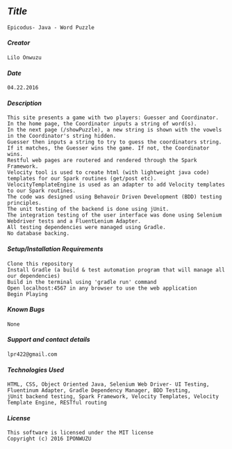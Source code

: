 ## _Title_
	Epicodus- Java - Word Puzzle
	
#### _Creator_
	Lilo Onwuzu 
	
#### _Date_
	04.22.2016

#### _Description_
	This site presents a game with two players: Guesser and Coordinator. 
	In the home page, the Coordinator inputs a string of word(s). 
	In the next page (/showPuzzle), a new string is shown with the vowels in the Coordinator's string hidden. 
	Guesser then inputs a string to try to guess the coordinators string. 
	If it matches, the Guesser wins the game. If not, the Coordinator wins. 
	Restful web pages are routered and rendered through the Spark Framework. 
	Velocity tool is used to create html (with lightweight java code) templates for our Spark routines (get/post etc).
	VelocityTemplateEngine is used as an adapter to add Velocity templates to our Spark routines.	
	The code was designed using Behavoir Driven Development (BDD) testing principles. 
	The unit testing of the backend is done using jUnit. 
	The integration testing of the user interface was done using Selenium Webdriver tests and a FluentLenium Adapter. 
	All testing dependencies were managed using Gradle. 
	No database backing.

#### _Setup/Installation Requirements_ 
	Clone this repository
	Install Gradle (a build & test automation program that will manage all our dependencies)
	Build in the terminal using 'gradle run' command
	Open localhost:4567 in any browser to use the web application
	Begin Playing

#### _Known Bugs_
 	None

#### _Support and contact details_
	lpr422@gmail.com
	
#### _Technologies Used_
	HTML, CSS, Object Oriented Java, Selenium Web Driver- UI Testing, Fluentinum Adapter, Gradle Dependency Manager, BDD Testing, 
	jUnit backend testing, Spark Framework, Velocity Templates, Velocity Template Engine, RESTful routing

#### _License_
	This software is licensed under the MIT license
	Copyright (c) 2016 IPONWUZU


